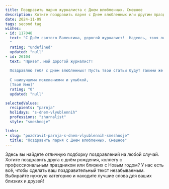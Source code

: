 ```yaml
---
title: Поздравить парня журналиста с Днем влюбленных. Смешное
description: Хотите поздравить парня с Днем влюбленных или другим праздником? Наш ИИ создаст незабываемое поздравление, а вы обязательно выделитесь среди других.  
date: 2024-11-09
tags: second tag
wishes:
- id: 117048
  text: "С Днём святого Валентина, дорогой журналист!  Надеюсь, твоя любовь к правде не затмит любовь к… ну, ты понял ;)  Пусть в твоей жизни будет столько же эксклюзивных новостей о любви, сколько сенсационных разоблачений о конкурентах!  И главное —  пусть этот роман будет без «утки» и фейковых новостей!
  "
  rating: "undefined"
  updated: "null"
- id: 26104
  text: "Привет, мой дорогой журналист!
  
  Поздравляю тебя с Днем влюбленных! Пусть твои статьи будут такими же захватывающими, как роман, а интервью – такими же интригующими, как первое свидание. Пусть твои слова зажигают сердца, а заголовки становятся мемами на весь год. И помни, что самые лучшие истории – это те, что ты пишешь о своей любви!
  
  С наилучшими пожеланиями и улыбкой,
  [Твоё Имя]"
  rating: "0"
  updated: "null"

selectedValues:
  recipients: "parnja"
  holidays: "s-dnem-vlyublennih"
  professions: "zhurnalist"
  style: "smeshnoje"

links:
- slug: "pozdravit-parnja-s-dnem-vlyublennih-smeshnoje"
  title: "Поздравить парня с Днем влюбленных. Смешное"
---
```


Здесь вы найдете отличную подборку поздравлений на любой случай. 
Хотите поздравить друга с днём рождения, коллегу с профессиональным праздником или близких с Новым годом? У нас есть всё, чтобы сделать ваш поздравительный текст незабываемым. Выбирайте нужную категорию и находите лучшие слова для ваших близких и друзей!
